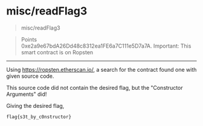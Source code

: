 # misc/readFlag3

>misc/readFlag3

> Points\
>0xe2a9e67bdA26Dd48c8312ea1FE6a7C111e5D7a7A. Important: This smart contract is on Ropsten

***

Using https://ropsten.etherscan.io/, a search for the contract found one with given source code.

This source code did not contain the desired flag, but the "Constructor Arguments" did!

Giving the desired flag,

```
flag{s3t_by_c0nstructor}
```
